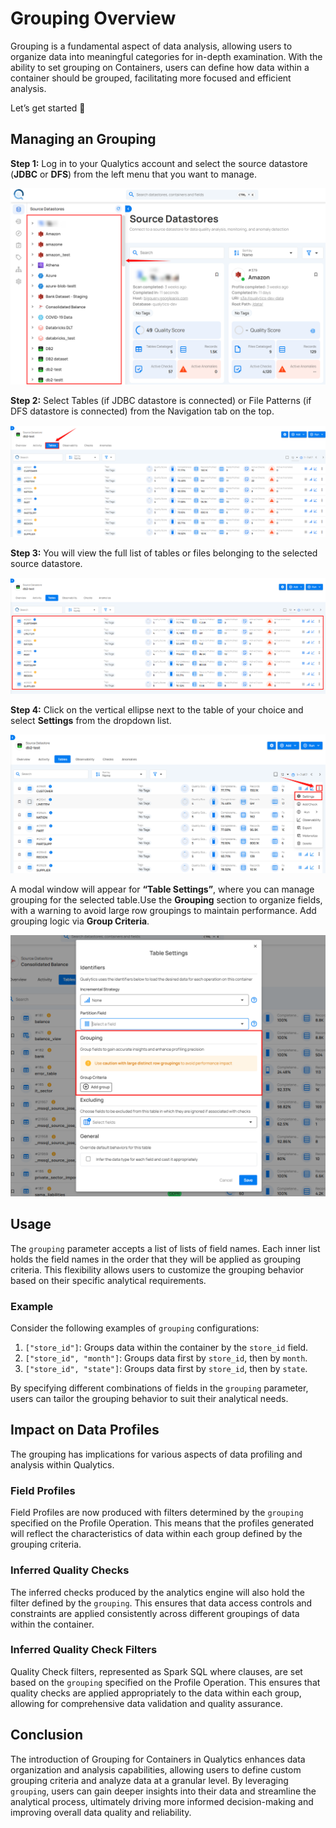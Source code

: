 # Grouping Overview

Grouping is a fundamental aspect of data analysis, allowing users to organize data into meaningful categories for in-depth examination. With the ability to set grouping on Containers, users can define how data within a container should be grouped, facilitating more focused and efficient analysis.

Let’s get started 🚀

## Managing an Grouping

**Step 1:** Log in to your Qualytics account and select the source datastore (**JDBC** or **DFS**) from the left menu that you want to manage.

![grouping](../assets/identifiers/grouping-overview/datastore-light.png)

**Step 2:** Select Tables (if JDBC datastore is connected) or File Patterns (if DFS datastore is connected) from the Navigation tab on the top.

![table](../assets/identifiers/grouping-overview/table-light.png)

**Step 3:** You will view the full list of tables or files belonging to the selected source datastore.

![list](../assets/identifiers/grouping-overview/list-light.png)

**Step 4:** Click on the vertical ellipse next to the table of your choice and select **Settings** from the dropdown list.

![settings](../assets/identifiers/grouping-overview/settings-light.png)

A modal window will appear for **“Table Settings”**, where you can manage grouping for the selected table.Use the **Grouping** section to organize fields, with a warning to avoid large row groupings to maintain performance. Add grouping logic via **Group Criteria**.

![window](../assets/identifiers/grouping-overview/window-light.png)

## Usage

The `grouping` parameter accepts a list of lists of field names. Each inner list holds the field names in the order that they will be applied as grouping criteria. This flexibility allows users to customize the grouping behavior based on their specific analytical requirements.

### Example

Consider the following examples of `grouping` configurations:

1. `["store_id"]`: Groups data within the container by the `store_id` field.
2. `["store_id", "month"]`: Groups data first by `store_id`, then by `month`.
3. `["store_id", "state"]`: Groups data first by `store_id`, then by `state`.

By specifying different combinations of fields in the `grouping` parameter, users can tailor the grouping behavior to suit their analytical needs.

## Impact on Data Profiles

The grouping has implications for various aspects of data profiling and analysis within Qualytics.

### Field Profiles

Field Profiles are now produced with filters determined by the `grouping` specified on the Profile Operation. This means that the profiles generated will reflect the characteristics of data within each group defined by the grouping criteria.

### Inferred Quality Checks

The inferred checks produced by the analytics engine will also hold the filter defined by the `grouping`. This ensures that data access controls and constraints are applied consistently across different groupings of data within the container.

### Inferred Quality Check Filters

Quality Check filters, represented as Spark SQL where clauses, are set based on the `grouping` specified on the Profile Operation. This ensures that quality checks are applied appropriately to the data within each group, allowing for comprehensive data validation and quality assurance.

## Conclusion

The introduction of Grouping for Containers in Qualytics enhances data organization and analysis capabilities, allowing users to define custom grouping criteria and analyze data at a granular level. By leveraging `grouping`, users can gain deeper insights into their data and streamline the analytical process, ultimately driving more informed decision-making and improving overall data quality and reliability.